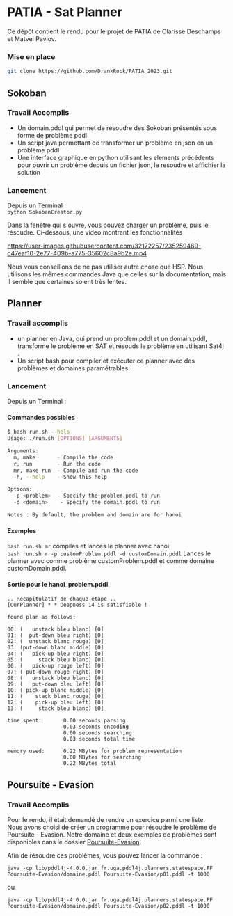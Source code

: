# PATIA - Sat Planner

Ce dépôt contient le rendu pour le projet de PATIA de Clarisse Deschamps et Matvei Pavlov. 

### Mise en place
```bash
git clone https://github.com/DrankRock/PATIA_2023.git
```

## Sokoban
### Travail Accomplis
- Un domain.pddl qui permet de résoudre des Sokoban présentés sous forme de problème pddl
- Un script java permettant de transformer un problème en json en un problème pddl
- Une interface graphique en python utilisant les elements précédents pour ouvrir un problème depuis un fichier json, le resoudre et affichier la solution

### Lancement
Depuis un Terminal :   
`python SokobanCreator.py`

Dans la fenêtre qui s'ouvre, vous pouvez charger un problème, puis le résoudre. Ci-dessous, une video montrant les fonctionnalités

https://user-images.githubusercontent.com/32172257/235259469-c47eaf10-2e77-409b-a775-35602c8a9b2e.mp4

Nous vous conseillons de ne pas utiliser autre chose que HSP. Nous utilisons les mêmes commandes Java que celles sur la documentation, mais il semble que certaines soient très lentes.

## Planner
### Travail accomplis
- un planner en Java, qui prend un problem.pddl et un domain.pddl, transforme le problème en SAT et résouds le problème en utilisant Sat4j .
- Un script bash pour compiler et exécuter ce planner avec des problèmes et domaines paramétrables.

### Lancement
Depuis un Terminal :
#### Commandes possibles
```bash
$ bash run.sh --help
Usage: ./run.sh [OPTIONS] [ARGUMENTS]

Arguments:
  m, make       - Compile the code
  r, run        - Run the code
  mr, make-run  - Compile and run the code
  -h, --help    - Show this help

Options:
  -p <problem>  - Specify the problem.pddl to run
  -d <domain>    - Specify the domain.pddl to run

Notes : By default, the problem and domain are for hanoi
```
#### Exemples
`bash run.sh mr` compiles et lances le planner avec hanoi.    
`bash run.sh r -p customProblem.pddl -d customDomain.pddl` Lances le planner avec comme problème customProblem.pddl et comme domaine customDomain.pddl.   

#### Sortie pour le hanoi_problem.pddl
```
.. Recapitulatif de chaque etape ..
[OurPlanner] * * Deepness 14 is satisfiable !

found plan as follows:

00: (   unstack bleu blanc) [0]
01: (  put-down bleu right) [0]
02: (  unstack blanc rouge) [0]
03: (put-down blanc middle) [0]
04: (   pick-up bleu right) [0]
05: (     stack bleu blanc) [0]
06: (   pick-up rouge left) [0]
07: ( put-down rouge right) [0]
08: (   unstack bleu blanc) [0]
09: (   put-down bleu left) [0]
10: ( pick-up blanc middle) [0]
11: (    stack blanc rouge) [0]
12: (    pick-up bleu left) [0]
13: (     stack bleu blanc) [0]

time spent:       0.00 seconds parsing 
                  0.03 seconds encoding 
                  0.00 seconds searching
                  0.03 seconds total time

memory used:      0.22 MBytes for problem representation
                  0.00 MBytes for searching
                  0.22 MBytes total
```

## Poursuite - Evasion
### Travail Accomplis
Pour le rendu, il était demandé de rendre un exercice parmi une liste.   
Nous avons choisi de créer un programme pour résoudre le problème de Poursuite - Evasion. Notre domaine et deux exemples de problèmes sont disponibles dans le dossier [Poursuite-Evasion](https://github.com/DrankRock/PATIA_2023/tree/main/Poursuite-Evasion).

Afin de résoudre ces problèmes, vous pouvez lancer la commande : 

`java -cp lib/pddl4j-4.0.0.jar fr.uga.pddl4j.planners.statespace.FF Poursuite-Evasion/domaine.pddl Poursuite-Evasion/p01.pddl -t 1000`

ou

`java -cp lib/pddl4j-4.0.0.jar fr.uga.pddl4j.planners.statespace.FF Poursuite-Evasion/domaine.pddl Poursuite-Evasion/p02.pddl -t 1000`
